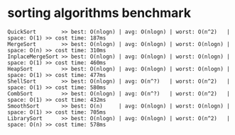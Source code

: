 # sorting algorithms benchmark

    QuickSort        >> best: O(nlogn) | avg: O(nlogn) | worst: O(n^2)   | space: O(1) >> cost time: 187ms
    MergeSort        >> best: O(nlogn) | avg: O(nlogn) | worst: O(nlogn) | space: O(n) >> cost time: 310ms
    InplaceMergeSort >> best: O(nlogn) | avg: O(nlogn) | worst: O(nlogn) | space: O(1) >> cost time: 460ms
    HeapSort         >> best: O(nlogn) | avg: O(nlogn) | worst: O(nlogn) | space: O(1) >> cost time: 477ms
    ShellSort        >> best: O(nlogn) | avg: O(n^?)   | worst: O(n^2)   | space: O(1) >> cost time: 580ms
    CombSort         >> best: O(nlogn) | avg: O(n^?)   | worst: O(n^2)   | space: O(1) >> cost time: 432ms
    SmoothSort       >> best: O(n)     | avg: O(nlogn) | worst: O(nlogn) | space: O(1) >> cost time: 705ms
    LibrarySort      >> best: O(nlogn) | avg: O(nlogn) | worst: O(n^2)   | space: O(n) >> cost time: 578ms
